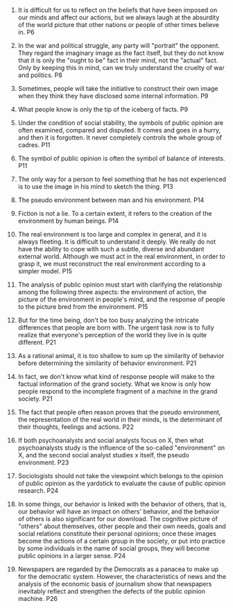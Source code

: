 1. It is difficult for us to reflect on the beliefs that have been imposed on our minds and affect our actions, but we always laugh at the absurdity of the world picture that other nations or people of other times believe in. P6

2. In the war and political struggle, any party will "portrait" the opponent. They regard the imaginary image as the fact itself, but they do not know that it is only the "ought to be" fact in their mind, not the "actual" fact. Only by keeping this in mind, can we truly understand the cruelty of war and politics. P8

3. Sometimes, people will take the initiative to construct their own image when they think they have disclosed some internal information. P9

4. What people know is only the tip of the iceberg of facts. P9

5. Under the condition of social stability, the symbols of public opinion are often examined, compared and disputed. It comes and goes in a hurry, and then it is forgotten. It never completely controls the whole group of cadres. P11

6. The symbol of public opinion is often the symbol of balance of interests. P11

7. The only way for a person to feel something that he has not experienced is to use the image in his mind to sketch the thing. P13

8. The pseudo environment between man and his environment. P14

9. Fiction is not a lie. To a certain extent, it refers to the creation of the environment by human beings. P14

10. The real environment is too large and complex in general, and it is always fleeting. It is difficult to understand it deeply. We really do not have the ability to cope with such a subtle, diverse and abundant external world. Although we must act in the real environment, in order to grasp it, we must reconstruct the real environment according to a simpler model. P15

11. The analysis of public opinion must start with clarifying the relationship among the following three aspects: the environment of action, the picture of the environment in people's mind, and the response of people to the picture bred from the environment. P15

12. But for the time being, don't be too busy analyzing the intricate differences that people are born with. The urgent task now is to fully realize that everyone's perception of the world they live in is quite different. P21

13. As a rational animal, it is too shallow to sum up the similarity of behavior before determining the similarity of behavior environment. P21

14. In fact, we don't know what kind of response people will make to the factual information of the grand society. What we know is only how people respond to the incomplete fragment of a machine in the grand society. P21

15. The fact that people often reason proves that the pseudo environment, the representation of the real world in their minds, is the determinant of their thoughts, feelings and actions. P22

16. If both psychoanalysts and social analysts focus on X, then what psychoanalysts study is the influence of the so-called "environment" on X, and the second social analyst studies x itself, the pseudo environment. P23

17. Sociologists should not take the viewpoint which belongs to the opinion of public opinion as the yardstick to evaluate the cause of public opinion research. P24

18. In some things, our behavior is linked with the behavior of others, that is, our behavior will have an impact on others' behavior, and the behavior of others is also significant for our download. The cognitive picture of "others" about themselves, other people and their own needs, goals and social relations constitute their personal opinions; once these images become the actions of a certain group in the society, or put into practice by some individuals in the name of social groups, they will become public opinions in a larger sense. P24

19. Newspapers are regarded by the Democrats as a panacea to make up for the democratic system. However, the characteristics of news and the analysis of the economic basis of journalism show that newspapers inevitably reflect and strengthen the defects of the public opinion machine. P26
